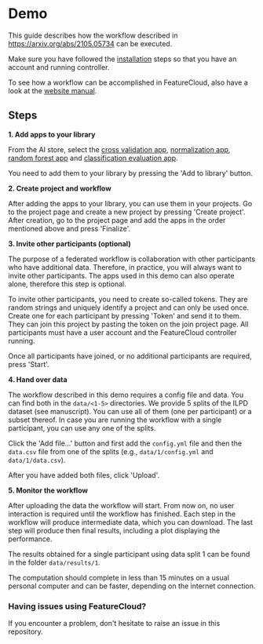 # Demo

This guide describes how the workflow described in https://arxiv.org/abs/2105.05734 can be executed.

Make sure you have followed the [installation](installation.md) steps so that you have an account and running 
controller.

To see how a workflow can be accomplished in FeatureCloud, also have a look at the [website manual](https://featurecloud.ai/manual).

## Steps

**1. Add apps to your library**

From the AI store, select the 
[cross validation app](https://featurecloud.ai/ai-store/52), 
[normalization app](https://featurecloud.ai/ai-store/45), 
[random forest app](https://featurecloud.ai/ai-store/50) and 
[classification evaluation app](https://featurecloud.ai/ai-store/48).

You need to add them to your library by pressing the 'Add to library' button.

**2. Create project and workflow**

After adding the apps to your library, you can use them in your projects. Go to the project page and create a new 
project by pressing 'Create project'. After creation, go to the project page and add the apps in the order mentioned 
above and press 'Finalize'.

**3. Invite other participants (optional)**

The purpose of a federated workflow is collaboration with other participants who have additional data. Therefore, in
practice, you will always want to invite other participants. The apps used in this demo can also operate alone, 
therefore this step is optional.

To invite other participants, you need to create so-called tokens. They are random strings and uniquely identify a 
project and can only be used once. Create one for each participant by pressing 'Token' and send it to them. They can 
join this project by pasting the token on the join project page. All participants must have a user account and the 
FeatureCloud controller running.

Once all participants have joined, or no additional participants are required, press 'Start'.

**4. Hand over data**

The workflow described in this demo requires a config file and data. You can find both in the `data/<1-5>` directories.
We provide 5 splits of the ILPD dataset (see manuscript). You can use all of them (one per participant) or a subset 
thereof. In case you are running the workflow with a single participant, you can use any one of the splits.

Click the 'Add file...' button and first add the `config.yml` file and then the `data.csv` file from one of the splits 
(e.g., `data/1/config.yml` and `data/1/data.csv`).

After you have added both files, click 'Upload'.

**5. Monitor the workflow**

After uploading the data the workflow will start. From now on, no user interaction is required until the workflow has
finished. Each step in the workflow will produce intermediate data, which you can download. The last step will produce
then final results, including a plot displaying the performance.

The results obtained for a single participant using data split 1 can be found in the folder `data/results/1`.

The computation should complete in less than 15 minutes on a usual personal computer and can be faster, depending on 
the internet connection.

### Having issues using FeatureCloud?

If you encounter a problem, don't hesitate to raise an issue in this repository.